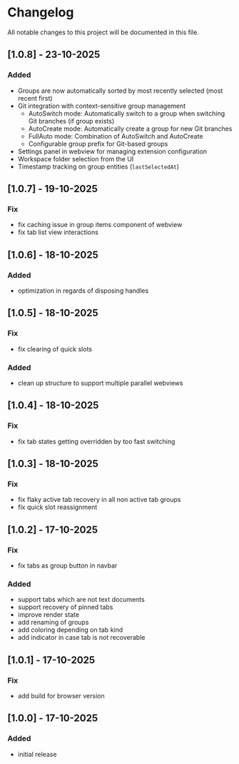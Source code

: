 # Changelog

All notable changes to this project will be documented in this file.

## [1.0.8] - 23-10-2025

### Added

- Groups are now automatically sorted by most recently selected (most recent first)
- Git integration with context-sensitive group management
  - AutoSwitch mode: Automatically switch to a group when switching Git branches (if group exists)
  - AutoCreate mode: Automatically create a group for new Git branches
  - FullAuto mode: Combination of AutoSwitch and AutoCreate
  - Configurable group prefix for Git-based groups
- Settings panel in webview for managing extension configuration
- Workspace folder selection from the UI
- Timestamp tracking on group entities (`lastSelectedAt`)

## [1.0.7] - 19-10-2025

### Fix

- fix caching issue in group items component of webview
- fix tab list view interactions

## [1.0.6] - 18-10-2025

### Added

- optimization in regards of disposing handles

## [1.0.5] - 18-10-2025

### Fix

- fix clearing of quick slots

### Added

- clean up structure to support multiple parallel webviews

## [1.0.4] - 18-10-2025

### Fix

- fix tab states getting overridden by too fast switching

## [1.0.3] - 18-10-2025

### Fix

- fix flaky active tab recovery in all non active tab groups
- fix quick slot reassignment

## [1.0.2] - 17-10-2025

### Fix

- fix tabs as group button in navbar

### Added

- support tabs which are not text documents
- support recovery of pinned tabs
- improve render state
- add renaming of groups
- add coloring depending on tab kind
- add indicator in case tab is not recoverable

## [1.0.1] - 17-10-2025

### Fix

- add build for browser version

## [1.0.0] - 17-10-2025

### Added

- initial release